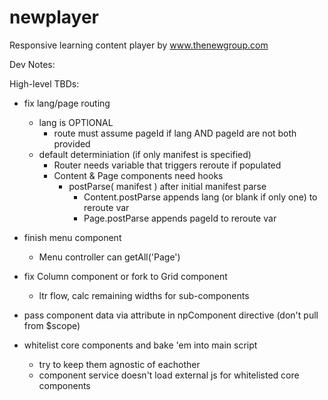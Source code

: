 newplayer
=========

Responsive learning content player by www.thenewgroup.com



Dev Notes:

High-level TBDs:

- fix lang/page routing
	- lang is OPTIONAL
		- route must assume pageId if lang AND pageId are not both provided
	- default determiniation (if only manifest is specified)
		- Router needs variable that triggers reroute if populated
		- Content & Page components need hooks
			- postParse( manifest ) after initial manifest parse
				- Content.postParse appends lang (or blank if only one) to reroute var
				- Page.postParse appends pageId to reroute var

- finish menu component
	- Menu controller can getAll('Page')

- fix Column component or fork to Grid component
	- ltr flow, calc remaining widths for sub-components

- pass component data via attribute in npComponent directive (don't pull from $scope)

- whitelist core components and bake 'em into main script
	- try to keep them agnostic of eachother
	- component service doesn't load external js for whitelisted core components
		

